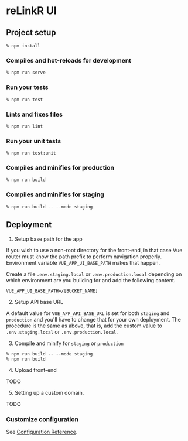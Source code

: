 # reLinkR UI

## Project setup
```
% npm install
```

### Compiles and hot-reloads for development
```
% npm run serve
```

### Run your tests
```
% npm run test
```

### Lints and fixes files
```
% npm run lint
```

### Run your unit tests
```
% npm run test:unit
```

### Compiles and minifies for production
```
% npm run build
```
### Compiles and minifies for staging

```
% npm run build -- --mode staging
```

## Deployment

1. Setup base path for the app

If you wish to use a non-root directory for the front-end, in that case Vue router must know the
path prefix to perform navigation properly. Environment variable `VUE_APP_UI_BASE_PATH` makes that
happen.

Create a file `.env.staging.local` or `.env.production.local` depending on which environment are you
building for and add the following content.

```
VUE_APP_UI_BASE_PATH=/[BUCKET_NAME]
```

2. Setup API base URL

A default value for `VUE_APP_API_BASE_URL` is set for both `staging` and `production` and you'll
have to change that for your own deployment. The procedure is the same as above, that is, add the
custom value to `.env.staging.local` or `.env.production.local`.

3. Compile and minify for `staging` or `production`

```
% npm run build -- --mode staging
% npm run build
```

4. Upload front-end

TODO

5. Setting up a custom domain.

TODO

### Customize configuration
See [Configuration Reference](https://cli.vuejs.org/config/).
